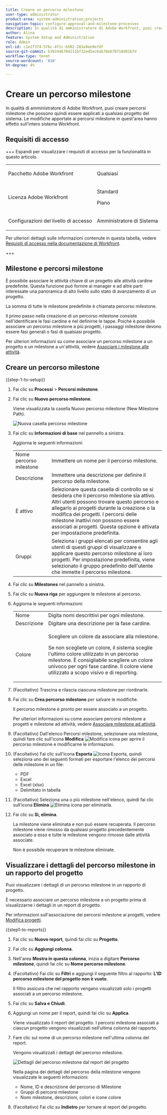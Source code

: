 ```yaml
---
title: Creare un percorso milestone
user-type: administrator
product-area: system-administration;projects
navigation-topic: configure-approval-and-milestone-processes
description: In qualità di amministratore di Adobe Workfront, puoi creare percorsi milestone che possono quindi essere applicati a qualsiasi progetto del sistema. Le modifiche apportate ai percorsi milestone in quest'area hanno effetto sull'intero sistema Workfront.
author: Alina
feature: System Setup and Administration
role: Admin
exl-id: c1e2f374-576c-4f1c-b502-281e8ee9e7df
source-git-commit: b392446704211bf32ed5ec6ab78e670710d92b7d
workflow-type: tm+mt
source-wordcount: '810'
ht-degree: 4%

---
```


# Creare un percorso milestone

<!--Audited: 08/2025-->

<!--
NOTE: DON'T DELETE, DRAFT OR HIDE THIS ARTICLE. IT IS LINKED TO THE PRODUCT, THROUGH THE CONTEXT SENSITIVE HELP LINKS.
-->

<!--<span class="preview">The highlighted information on this page refers to functionality not yet generally available. It is available only in the Preview environment for all customers. After the monthly releases to Production, the same features are also available in the Production environment for customers who enabled fast releases. </span>   

<span class="preview">For information about fast releases, see [Enable or disable fast releases for your organization](/help/quicksilver/administration-and-setup/set-up-workfront/configure-system-defaults/enable-fast-release-process.md). </span>-->

<!--<div class="preview"> 

The highlighted information on this page refers to functionality not yet generally available. It is available only in the Preview environment for all customers. The same features will also be available in the Production environment for all customers starting with  a week from the Preview release.      

For more information, see [Interface modernization](/help/quicksilver/product-announcements/product-releases/interface-modernization/interface-modernization.md).  

</div> -->

In qualità di amministratore di Adobe Workfront, puoi creare percorsi milestone che possono quindi essere applicati a qualsiasi progetto del sistema. Le modifiche apportate ai percorsi milestone in quest&#39;area hanno effetto sull&#39;intero sistema Workfront.

## Requisiti di accesso

+++ Espandi per visualizzare i requisiti di accesso per la funzionalità in questo articolo.


<table style="table-layout:auto"> 
 <col> 
 <col> 
 <tbody> 
  <tr> 
   <td role="rowheader">Pacchetto Adobe Workfront</td> 
   <td><p>Qualsiasi</p></td> 
  </tr> 
  <tr> 
  <tr> 
   <td role="rowheader">Licenza Adobe Workfront</td> 
   <td><p>Standard</p>
       <p>Piano</p></td>
  </tr> 
  </tr> 
  <tr> 
   <td role="rowheader">Configurazioni del livello di accesso</td> 
   <td><p>Amministratore di Sistema</p></td>
  </tr> 
 </tbody> 
</table>

Per ulteriori dettagli sulle informazioni contenute in questa tabella, vedere [Requisiti di accesso nella documentazione di Workfront](/help/quicksilver/administration-and-setup/add-users/access-levels-and-object-permissions/access-level-requirements-in-documentation.md).

+++

<!--Old: 

<table style="table-layout:auto"> 
 <col> 
 <col> 
 <tbody> 
  <tr> 
   <td role="rowheader">Adobe Workfront plan</td> 
   <td>Any</td> 
  </tr> 
  <tr> 
   <td role="rowheader">Adobe Workfront license</td> 
   <td><p>Standard</p>
   <p>Plan</p>
   </td> 
  </tr> 
  <tr> 
   <td role="rowheader">Access level configurations</td> 
   <td> <p>You must be a Workfront administrator.</p></td> 
  </tr> 
 </tbody> 
</table>

*For information, see [Access requirements in Workfront documentation](/help/quicksilver/administration-and-setup/add-users/access-levels-and-object-permissions/access-level-requirements-in-documentation.md). 

+++-->

## Milestone e percorsi milestone

È possibile associare le attività chiave di un progetto alle attività cardine predefinite. Questa funzione può fornire ai manager e ad altre parti interessate una panoramica di alto livello sullo stato di avanzamento di un progetto.

La somma di tutte le milestone predefinite è chiamata percorso milestone.

Il primo passo nella creazione di un percorso milestone consiste nell&#39;identificare le fasi cardine e nel definirne le tappe. Poiché è possibile associare un percorso milestone a più progetti, i passaggi milestone devono essere fasi generali o fasi di qualsiasi progetto.

Per ulteriori informazioni su come associare un percorso milestone a un progetto e un milestone a un&#39;attività, vedere [Associare i milestone alle attività](../../../manage-work/tasks/manage-tasks/associate-milestones-with-tasks.md).

## Creare un percorso milestone

{{step-1-to-setup}}

1. Fai clic su **Processi** > **Percorsi milestone**.
1. Fai clic su **Nuovo percorso milestone.**

   Viene visualizzata la casella Nuovo percorso milestone (New Milestone Path).

   ![Nuova casella percorso milestone](assets/new-milestone-path-box.png)

1. Fai clic su **Informazioni di base** nel pannello a sinistra.

   Aggiorna le seguenti informazioni:

   <table style="table-layout:auto">
    <tr>
      <td>Nome percorso milestone</td>
       <td>Immettere un nome per il percorso milestone.</td>
    </tr>
    <tr>
      <td>Descrizione</td>
      <td>Immettere una descrizione per definire il percorso della milestone.</td>
    </tr>
    <tr>
       <td>È attivo</td>
      <td>Selezionare questa casella di controllo se si desidera che il percorso milestone sia attivo. Altri utenti possono trovare questo percorso e allegarlo ai progetti durante la creazione o la modifica dei progetti. I percorsi delle milestone inattivi non possono essere associati ai progetti. Questa opzione è attivata per impostazione predefinita.</td>
    </tr>
    <tr>
      <td>Gruppi</td>
      <td>Seleziona i gruppi elencati per consentire agli utenti di questi gruppi di visualizzare e applicare questo percorso milestone ai loro progetti. Per impostazione predefinita, viene selezionato il gruppo predefinito dell'utente che immette il percorso milestone.</td>
    </tr>
   </table>

1. Fai clic su **Milestones** nel pannello a sinistra.

1. Fai clic su **Nuova riga** per aggiungere le milestone al percorso.
1. Aggiorna le seguenti informazioni:

   <table style="table-layout:auto"> 
    <col> 
    <col> 
    <tbody> 
     <tr> 
      <td role="rowheader">Nome</td> 
      <td>Digita nomi descrittivi per ogni milestone.</td> 
     </tr> 
     <tr> 
      <td role="rowheader">Descrizione</td> 
      <td>Digitare una descrizione per la fase cardine.</td> 
     </tr> 
     <tr> 
      <td role="rowheader">Colore</td> 
      <td> <p>Scegliere un colore da associare alla milestone. </p> <p>Se non scegliete un colore, il sistema sceglie l'ultimo colore utilizzato in un percorso milestone. È consigliabile scegliere un colore univoco per ogni fase cardine. Il colore viene utilizzato a scopo visivo e di reporting.</p> </td> 
     </tr> 
    </tbody> 
   </table>

1. (Facoltativo) Trascina e rilascia ciascuna milestone per riordinarle.
1. Fai clic su **Crea percorso milestone** per salvare le modifiche.

   Il percorso milestone è pronto per essere associato a un progetto.

   Per ulteriori informazioni su come associare percorsi milestone a progetti e milestone ad attività, vedere [Associare milestone ad attività](../../../manage-work/tasks/manage-tasks/associate-milestones-with-tasks.md).

1. (Facoltativo) Dall&#39;elenco Percorsi milestone, selezionare una milestone, quindi fare clic sull&#39;icona **Modifica** ![Modifica icona](assets/edit-icon.png) per aprire il percorso milestone e modificarne le informazioni.
1. (Facoltativo) Fai clic sull&#39;icona **Esporta** ![Icona Esporta](assets/export-icon.png), quindi seleziona uno dei seguenti formati per esportare l&#39;elenco dei percorsi delle milestone in un file:

   * PDF
   * Excel
   * Excel (xlsx)
   * Delimitato in tabella

1. (Facoltativo) Seleziona una o più milestone nell&#39;elenco, quindi fai clic sull&#39;icona **Elimina** ![Elimina icona](assets/delete-icon.png) per eliminarla.
1. Fai clic su **Sì, elimina**.

   La milestone viene eliminata e non può essere recuperata. Il percorso milestone viene rimosso da qualsiasi progetto precedentemente associato a esso e tutte le milestone vengono rimosse dalle attività associate.

   Non è possibile recuperare le milestone eliminate.


## Visualizzare i dettagli del percorso milestone in un rapporto del progetto

Puoi visualizzare i dettagli di un percorso milestone in un rapporto di progetto.

È necessario associare un percorso milestone a un progetto prima di visualizzarne i dettagli in un report di progetto.

Per informazioni sull&#39;associazione dei percorsi milestone ai progetti, vedere [Modifica progetti](/help/quicksilver/manage-work/projects/manage-projects/edit-projects.md).

{{step1-to-reports}}

1. Fai clic su **Nuovo report**, quindi fai clic su **Progetto**.
1. Fai clic su **Aggiungi colonna**.
1. Nell&#39;area **Mostra in questa colonna**, inizia a digitare **Percorso milestone**, quindi fai clic su **Nome percorso milestone**.
1. (Facoltativo) Fai clic su **Filtri** e aggiungi il seguente filtro al rapporto: **L&#39;ID percorso milestone del progetto non è vuoto**.

   Il filtro assicura che nel rapporto vengano visualizzati solo i progetti associati a un percorso milestone.

1. Fai clic su **Salva e Chiudi**.
1. Aggiungi un nome per il report, quindi fai clic su **Applica**.

   Viene visualizzato il report del progetto. I percorsi milestone associati a ciascun progetto vengono visualizzati nell’ultima colonna del rapporto.
1. Fare clic sul nome di un percorso milestone nell&#39;ultima colonna del report.

   Vengono visualizzati i dettagli del percorso milestone.

   ![Dettagli del percorso milestone dal report del progetto](assets/milestone-details-from-project-report.png)

   Nella pagina dei dettagli del percorso della milestone vengono visualizzate le seguenti informazioni:

   * Nome, ID e descrizione del percorso di Milestone
   * Gruppi di percorsi milestone
   * Nomi milestone, descrizioni, colori e icone colore

1. (Facoltativo) Fai clic su **Indietro** per tornare al report del progetto.



